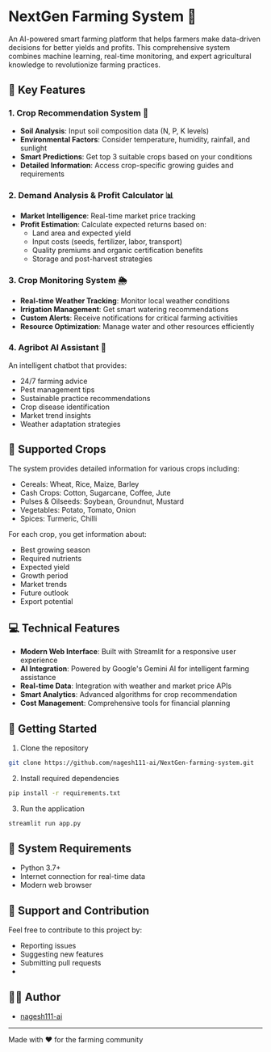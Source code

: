 # NextGen Farming System 🌾

An AI-powered smart farming platform that helps farmers make data-driven decisions for better yields and profits. This comprehensive system combines machine learning, real-time monitoring, and expert agricultural knowledge to revolutionize farming practices.

## 🌟 Key Features

### 1. Crop Recommendation System 🌱
- **Soil Analysis**: Input soil composition data (N, P, K levels)
- **Environmental Factors**: Consider temperature, humidity, rainfall, and sunlight
- **Smart Predictions**: Get top 3 suitable crops based on your conditions
- **Detailed Information**: Access crop-specific growing guides and requirements

### 2. Demand Analysis & Profit Calculator 📊
- **Market Intelligence**: Real-time market price tracking
- **Profit Estimation**: Calculate expected returns based on:
  - Land area and expected yield
  - Input costs (seeds, fertilizer, labor, transport)
  - Quality premiums and organic certification benefits
  - Storage and post-harvest strategies

### 3. Crop Monitoring System 🌦️
- **Real-time Weather Tracking**: Monitor local weather conditions
- **Irrigation Management**: Get smart watering recommendations
- **Custom Alerts**: Receive notifications for critical farming activities
- **Resource Optimization**: Manage water and other resources efficiently

### 4. Agribot AI Assistant 🤖
An intelligent chatbot that provides:
- 24/7 farming advice
- Pest management tips
- Sustainable practice recommendations
- Crop disease identification
- Market trend insights
- Weather adaptation strategies

## 🌾 Supported Crops

The system provides detailed information for various crops including:
- Cereals: Wheat, Rice, Maize, Barley
- Cash Crops: Cotton, Sugarcane, Coffee, Jute
- Pulses & Oilseeds: Soybean, Groundnut, Mustard
- Vegetables: Potato, Tomato, Onion
- Spices: Turmeric, Chilli

For each crop, you get information about:
- Best growing season
- Required nutrients
- Expected yield
- Growth period
- Market trends
- Future outlook
- Export potential

## 💻 Technical Features

- **Modern Web Interface**: Built with Streamlit for a responsive user experience
- **AI Integration**: Powered by Google's Gemini AI for intelligent farming assistance
- **Real-time Data**: Integration with weather and market price APIs
- **Smart Analytics**: Advanced algorithms for crop recommendation
- **Cost Management**: Comprehensive tools for financial planning

## 🚀 Getting Started

1. Clone the repository
```bash
git clone https://github.com/nagesh111-ai/NextGen-farming-system.git
```

2. Install required dependencies
```bash
pip install -r requirements.txt
```

3. Run the application
```bash
streamlit run app.py
```

## 🔧 System Requirements
- Python 3.7+
- Internet connection for real-time data
- Modern web browser

## 🤝 Support and Contribution

Feel free to contribute to this project by:
- Reporting issues
- Suggesting new features
- Submitting pull requests
- 
## 👨‍💻 Author

- [nagesh111-ai](https://github.com/nagesh111-ai)

---

Made with ❤️ for the farming community
